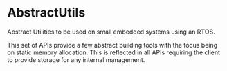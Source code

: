 AbstractUtils
=============

Abstract Utilities to be used on small embedded systems using an RTOS. 

This set of APIs provide a few abstract building tools with the focus being on static memory allocation. This is reflected in all APIs requiring the client to provide storage for any internal management.




